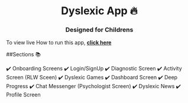 <h1 align="center"> Dyslexic App 🔥 </h1> 
<h3 align="center"> Designed for Childrens </h3>

To view  live How to run this app, **[click here](https://www.youtube.com/watch?v=x3nJxGKv0t0&ab_channel=MugheesMb)**

##Sections 📚

✔️ Onboarding Screens
✔️ Login/SignUp
✔️ Diagnostic Screen
✔️ Activity Screen (RLW Sceen)
✔️ Dyslexic Games
✔️ Dashboard Screen 
✔️ Deep Progress
✔️ Chat Messenger (Psychologist Screen)
✔️ Dyslexic News
✔️ Profile Screen




  
